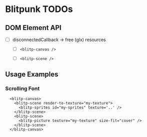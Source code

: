 Blitpunk TODOs
==============

DOM Element API
---------------

- [ ] disconnectedCallback -> free (glx) resources
  - [ ] `<blitp-canvas />`
  - [ ] `<blitp-scene />`


Usage Examples
--------------

### Scrolling Font

```
  <blitp-canvas>
    <blitp-scene render-to-texture="my-texture">
      <blitp-sprites id="my-sprites" texture='..' />
    </blitp-scene>
    <blitp-scene>
      <blitp-picture texture="my-texture" size-fit="cover" />
    </blitp-scene>
  </blitp-canvas>
```

